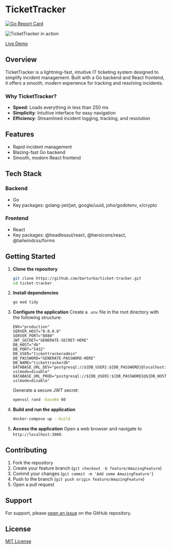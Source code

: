 # TicketTracker

[![Go Report Card](https://goreportcard.com/badge/github.com/barturba/ticket-tracker)](https://goreportcard.com/report/github.com/barturba/ticket-tracker)

![TicketTracker in action](/ticket-tracker-in-action.gif "GIF video of TicketTracker")

[Live Demo](https://frontend-patient-voice-578.fly.dev)

## Overview

TicketTracker is a lightning-fast, intuitive IT ticketing system designed to simplify incident management. Built with a Go backend and React frontend, it offers a smooth, modern experience for tracking and resolving incidents.

### Why TicketTracker?

- **Speed**: Loads everything in less than 250 ms
- **Simplicity**: Intuitive interface for easy navigation
- **Efficiency**: Streamlined incident logging, tracking, and resolution

## Features

- Rapid incident management
- Blazing-fast Go backend
- Smooth, modern React frontend

## Tech Stack

### Backend

- Go
- Key packages: golang-jwt/jwt, google/uuid, joho/godotenv, x/crypto

### Frontend

- React
- Key packages: @headlessui/react, @heroicons/react, @tailwindcss/forms

## Getting Started

1. **Clone the repository**

   ```bash
   git clone https://github.com/barturba/ticket-tracker.git
   cd ticket-tracker
   ```

2. **Install dependencies**

   ```bash
   go mod tidy
   ```

3. **Configure the application**
   Create a `.env` file in the root directory with the following structure:

   ```env
   ENV="production"
   SERVER_HOST="0.0.0.0"
   SERVER_PORT="8080"
   JWT_SECRET="GENERATE-SECRET-HERE"
   DB_HOST="db"
   DB_PORT="5432"
   DB_USER="tickettrackeradmin"
   DB_PASSWORD="GENERATE-PASSWORD-HERE"
   DB_NAME="tickettrackerdb"
   DATABASE_URL_DEV="postgresql://${DB_USER}:${DB_PASSWORD}@localhost:${DB_PORT}/${DB_NAME}?sslmode=disable"
   DATABASE_URL_PROD="postgresql://${DB_USER}:${DB_PASSWORD}@${DB_HOST}:${DB_PORT}/${DB_NAME}?sslmode=disable"
   ```

   Generate a secure JWT secret:

   ```bash
   openssl rand -base64 60
   ```

4. **Build and run the application**

   ```bash
   docker-compose up --build
   ```

5. **Access the application**
   Open a web browser and navigate to `http://localhost:3000`.

## Contributing

1. Fork the repository
2. Create your feature branch (`git checkout -b feature/AmazingFeature`)
3. Commit your changes (`git commit -m 'Add some AmazingFeature'`)
4. Push to the branch (`git push origin feature/AmazingFeature`)
5. Open a pull request

## Support

For support, please [open an issue](https://github.com/barturba/ticket-tracker/issues) on the GitHub repository.

## License

[MIT License](LICENSE)
